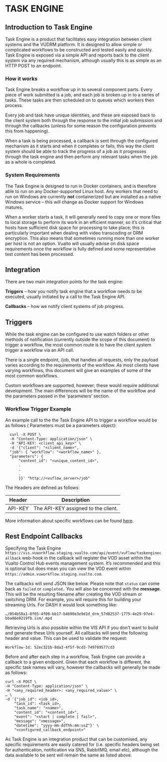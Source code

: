 # TASK ENGINE

## Introduction to Task Engine

Task Engine is a product that facilitates easy integration between client systems and the VUDRM platform.  It is designed to allow simple or complicated workflows to be constructed and tested easily and quickly.  Task Engine is exposed via a simple API and reports back to the client system via any required mechanism, although usually this is as simple as an HTTP POST to an endpoint.

### How it works

Task Engine breaks a workflow up in to several component parts.  Every piece of work submitted is a job, and each job is broken up in to a series of tasks.  These tasks are then scheduled on to queues which workers then process.

Every job and task have unique identities, and these are exposed back to the client system both through the response to the initial job submission and through the callbacks (unless for some reason the configuration prevents this from happening).

When a task is being processed, a callback is sent through the configured mechanism as it starts and when it completes or fails, this way the client system should be able to track the progress of a job as it progresses through the task engine and then perform any relevant tasks when the job as a whole is completed.

### System Requirements

The Task Engine is designed to run in Docker containers, and is therefore able to run on any Docker-supported Linux host.  Any workers that need to run on Windows are currently **not** containerized but are installed as a native Windows service – this will change as Docker support for Windows matures.

When a worker starts a task, it will generally need to copy one or more files to local storage to perform its work in an efficient manner, so it’s critical that hosts have sufficient disk space for processing to take place; this is particularly important when dealing with video transcoding or DRM encryption.  This also means that sometimes running more than one worker per host is not an option.  Vualto will usually advise on disk space requirements once the workflow is fully defined and some representative test content has been processed.

## Integration

There are two main integration points for the task engine:

**Triggers** – how you notify task engine that a workflow needs to be executed, usually initiated by a call to the Task Engine API.

**Callbacks** – how we notify client systems of job progress.

## Triggers

While the task engine can be configured to use watch folders or other methods of notification (currently outside the scope of this document) to trigger a workflow, the most common route is to have the client system trigger a workflow via an API call.

There is a single endpoint, /job, that handles all requests, only the payload varies according to the requirements of the workflow.  As most clients have varying workflows, this  document will give an examples of some of the most common workflows.

Custom workflows are supported, however; these would require additional development. The main differences will be the name of the workflow and the parameters passed in the ‘parameters’ section.

### Workflow Trigger Example

An example call to the the Task Engine API to trigger a workflow would be as follows ( Parameters must be a parameters object):

```curl
  curl -X POST \
  -H "Content-Type: application/json" \
  -H "API-KEY: <client_api_key>" \
  -d '{"client": "<client_name>",
  "job": { "workflow": "<workflow_name>" },
  "parameters": {
      "content_id": "<unique_content_id>",
      .
      .
      .
      }}' "http://<vuflow_server>/job"
```

The Headers are defined as follows:

| Header            | Description                                                           |
|-------------------|-----------------------------------------------------------------------|
| API-KEY           | The API-KEY assigned to the client.  

More information about specific workflows can be found [here](TaskEngineWorkflows.html).

## Rest Endpoint Callbacks

Specifying the Task Engine `https://vis.vuworkflow.staging.vualto.com/api/event/vuflow/taskenginecallback` web-hook in the callback will register the VOD asset within the Vualto Control Hub events management system. It’s recommended and this is optional but does mean you can view the VOD event within `https://admin.vuworkflow.staging.vualto.com`. 

The callbacks will send JSON like below. Please note that ```status``` can come back as ```failed``` or ```completed.```
You will also be concerned with the **message**. This will be the resulting filename after creating the VOD stream or switching DRM. For example, you will require this for building your streaming Urls. For DASH it would look something like:

```…/054b58a1-8f05-4f08-bb17-b4698e3e9d1d_drm_57d82537-1775-4e29-97e4-bba86e0219fb.ism/.mpd```

Retrieving Urls is also possible within the VIS API if you don't want to build and generate these Urls yourself. All callbacks will send the following header and value. This can be used to validate the request:

```Workflow-Id: 52ec321b-8da3-4f5f-9cd3-749789577cd3```

Before and after each step in a workflow, Task Engine can provide a callback to a given endpoint.
Given that each workflow is different, the specific task names will vary, however the callbacks will generally be made as follows:

```curl
curl –X POST \
-H "Content-Type: application/json" \
-H "<any_required_header>: <any_required_value>" \
… \
-d '{"job_id": <job_id>,
    "task_id": <task_id>,
    "task_name": "<name>",
    "content_id": "<content_id>",
    "event": "<start | complete | fail>",
    "message": "<message>",
    "datetime": "yyyy-mm-ddThh:mm:ssZ"}' \
    "<configured_callback_endpoint>"
```

As Task Engine is an integration product that can be customised, any specific requirements are easily catered for (i.e. specific headers being set for authentication, notification via SNS, RabbitMQ, email etc), although the data available to be sent will remain the same as listed above.

